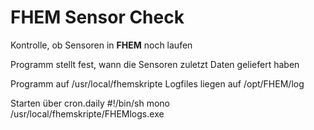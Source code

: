 # FHEM Sensor Check
Kontrolle, ob Sensoren in **FHEM** noch laufen

Programm stellt fest, wann die Sensoren zuletzt Daten geliefert haben

Programm auf 		/usr/local/fhemskripte
Logfiles liegen auf	/opt/FHEM/log

Starten über cron.daily
	#!/bin/sh
	mono /usr/local/fhemskripte/FHEMlogs.exe

